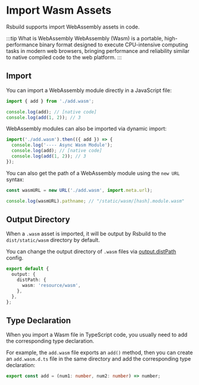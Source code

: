 # Import Wasm Assets

Rsbuild supports import WebAssembly assets in code.

:::tip What is WebAssembly
WebAssembly (Wasm) is a portable, high-performance binary format designed to execute CPU-intensive computing tasks in modern web browsers, bringing performance and reliability similar to native compiled code to the web platform.
:::

## Import

You can import a WebAssembly module directly in a JavaScript file:

```js title="index.js"
import { add } from './add.wasm';

console.log(add); // [native code]
console.log(add(1, 2)); // 3
```

WebAssembly modules can also be imported via dynamic import:

```js title="index.js"
import('./add.wasm').then(({ add }) => {
  console.log('---- Async Wasm Module');
  console.log(add); // [native code]
  console.log(add(1, 2)); // 3
});
```

You can also get the path of a WebAssembly module using the `new URL` syntax:

```js title="index.js"
const wasmURL = new URL('./add.wasm', import.meta.url);

console.log(wasmURL).pathname; // "/static/wasm/[hash].module.wasm"
```

## Output Directory

When a `.wasm` asset is imported, it will be output by Rsbuild to the `dist/static/wasm` directory by default.

You can change the output directory of `.wasm` files via [output.distPath](/config/output/dist-path) config.

```ts
export default {
  output: {
    distPath: {
      wasm: 'resource/wasm',
    },
  },
};
```

## Type Declaration

When you import a Wasm file in TypeScript code, you usually need to add the corresponding type declaration.

For example, the `add.wasm` file exports an `add()` method, then you can create an `add.wasm.d.ts` file in the same directory and add the corresponding type declaration:

```ts title="add.wasm.d.ts"
export const add = (num1: number, num2: number) => number;
```
